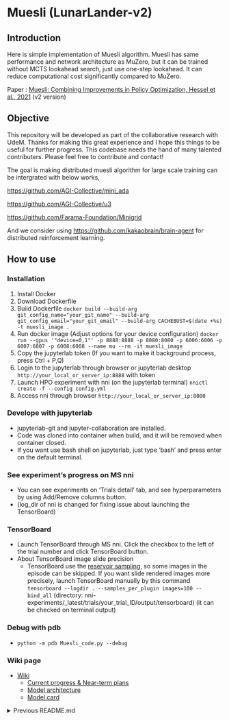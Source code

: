 # Muesli (LunarLander-v2)

## Introduction

Here is simple implementation of Muesli algorithm. Muesli has same performance and network architecture as MuZero, but it can be trained without MCTS lookahead search, just use one-step lookahead. It can reduce computational cost significantly compared to MuZero.

Paper : [Muesli: Combining Improvements in Policy Optimization, Hessel et al., 2021](https://arxiv.org/abs/2104.06159) (v2 version)

## Objective
This repository will be developed as part of the collaborative research with UdeM. Thanks for making this great experience and I hope this things to be useful for further progress. This codebase needs the hand of many talented contributers. Please feel free to contribute and contact!

The goal is making distributed muesli algorithm for large scale training can be intergrated with below works,

https://github.com/AGI-Collective/mini_ada

https://github.com/AGI-Collective/u3

https://github.com/Farama-Foundation/Minigrid

And we consider using https://github.com/kakaobrain/brain-agent for distributed reinforcement learning.


## How to use
### Installation
1. Install Docker
2. Download Dockerfile
3. Build Dockerfile ``docker build --build-arg git_config_name="your_git_name" --build-arg git_config_email="your_git_email" --build-arg CACHEBUST=$(date +%s) -t muesli_image .``
4. Run docker image (Adjust options for your device configuration)
``docker run --gpus '"device=0,1"' -p 8888:8888 -p 8080:8080 -p 6006:6006 -p 6007:6007 -p 6008:6008 --name mu --rm -it muesli_image``
5. Copy the jupyterlab token (If you want to make it background process, press Ctrl + P,Q)
6. Login to the jupyterlab through browser or jupyterlab desktop ```http://your_local_or_server_ip:8888``` with token
7. Launch HPO experiment with nni (on the jupyterlab terminal) ``nnictl create -f --config config.yml``
8. Access nni through browser ``http://your_local_or_server_ip:8080``
    

### Develope with jupyterlab
  * jupyterlab-git and jupyter-collaboration are installed.
  * Code was cloned into container when build, and it will be removed when container closed.
  * If you want use bash shell on jupyterlab, just type ‘bash’ and press enter on the default terminal.

### See experiment’s progress on MS nni
  * You can see experiments on ‘Trials detail’ tab, and see hyperparameters by using Add/Remove columns button.
  * (log_dir of nni is changed for fixing issue about launching the TensorBoard)

### TensorBoard
  * Launch TensorBoard through MS nni. Click the checkbox to the left of the trial number and click TensorBoard button.
  * About TensorBoard image slide precision
    * TensorBoard use the [reservoir sampling](https://en.wikipedia.org/wiki/Reservoir_sampling), so some images in the episode can be skipped. If you want slide rendered images more precisely, launch TensorBoard manually by this command ``tensorboard --logdir . --samples_per_plugin images=100 --bind_all`` (directory: nni-experiments/_latest/trials/your_trial_ID/output/tensorboard) (it can be checked on terminal output)
   
### Debug with pdb
  * ``python -m pdb Muesli_code.py --debug``

### Wiki page
  * [Wiki](https://github.com/Itomigna2/Muesli-lunarlander/wiki)
    * [Current progress & Near-term plans](https://github.com/Itomigna2/Muesli-lunarlander/wiki/Current-progress-&-Near%E2%80%90term-plan)
    * [Model architecture](https://github.com/Itomigna2/Muesli-lunarlander/wiki/Model-architecture)
    * [Model card](https://github.com/Itomigna2/Muesli-lunarlander/wiki/Model-Card)


<details><summary>Previous README.md</summary>
<p>
  
## Introduction

Here is simple implementation of Muesli algorithm. Muesli has same performance and network architecture as MuZero, but it can be trained without MCTS lookahead search, just use one-step lookahead. It can reduce computational cost significantly compared to MuZero.

Paper : [Muesli: Combining Improvements in Policy Optimization, Hessel et al., 2021](https://arxiv.org/abs/2104.06159) (v2 version)

You can run this code on [colab demo link](https://colab.research.google.com/drive/1h3Xy1AFn_CEgvKZkS8E2xasHDm5p03Xb?usp=sharing), train the agent and monitor with tensorboard, play LunarLander-v2 environment with trained network. This agent can solve LunarLander-v2 within 1~2 hours computed by Google Colab CPU backend. It can reach about > 250 average score.


## Implemented
- [x] MuZero network
- [x] 5 step unroll
- [x] L_pg+cmpo
- [x] L_v
- [x] L_r
- [x] L_m (5 step)
- [x] Stacking 8 observations
- [x] Mini-batch update 
- [x] Hidden state scaled within [-1,1]
- [x] Gradient clipping by value [-1,1]
- [x] Dynamics network gradient scale 1/2
- [x] Target network(prior parameters) moving average update
- [x] Categorical representation (value, reward model)
- [x] Normalized advantage
- [x] Tensorboard monitoring

## Todo
- [ ] Retrace estimator 
- [ ] CNN representation network
- [ ] LSTM dynamics network
- [ ] Atari environment

## Differences from paper
- [x] ~~Self-play use agent network (originally target network)~~

## Self-play
Flow of self-play.
![selfplay3](https://user-images.githubusercontent.com/119741210/213879476-651f13f8-dc70-4033-b9f6-13efbe81bcc5.png)

## Unroll structure
Target network 1-step unroll : When calculating v_pi_prior(s) and second term of L_pg+cmpo.

Unroll 5-step(agent network) : Unroll agent network to optimize.

1-step unrolls for L_m (target network) : When calculating pi_cmpo of L_m.
![Unroll](https://user-images.githubusercontent.com/119741210/213876179-62566fbc-dbce-4edb-9e56-d031e43e1e29.png)

## Results
Score graph
![score](https://user-images.githubusercontent.com/119741210/213872123-b306563a-0a04-4fcc-815c-3f04cac01e0a.png)
Loss graph
![loss](https://user-images.githubusercontent.com/119741210/213872175-5ce19b30-836b-45a8-bfc1-371598a27b03.png)
Lunarlander play length and last rewards
![lastframe_lastreward](https://user-images.githubusercontent.com/119741210/213876120-167c9211-a3ae-42a6-90c3-0f93279cec7c.png)
Var variables of advantage normalization
![var](https://user-images.githubusercontent.com/119741210/213876126-936c0098-e021-42da-b97c-615360f20bba.png)

## Comment
Need your help! Welcome to contribute, advice, question, etc.

Contact : emtgit2@gmail.com (Available languages : English, Korean)

## Links
Author's presentation : https://icml.cc/virtual/2021/poster/10769

Lunarlander-v2 env document : https://www.gymlibrary.dev/environments/box2d/lunar_lander/

[Colab demo link (main branch)](https://colab.research.google.com/drive/1h3Xy1AFn_CEgvKZkS8E2xasHDm5p03Xb?usp=sharing)

[Colab demo link (develop branch)](https://colab.research.google.com/drive/1mTVMnIxeijqEuvjmbFyGs7LPj3co-qoH?usp=sharing)


</p>
</details>

